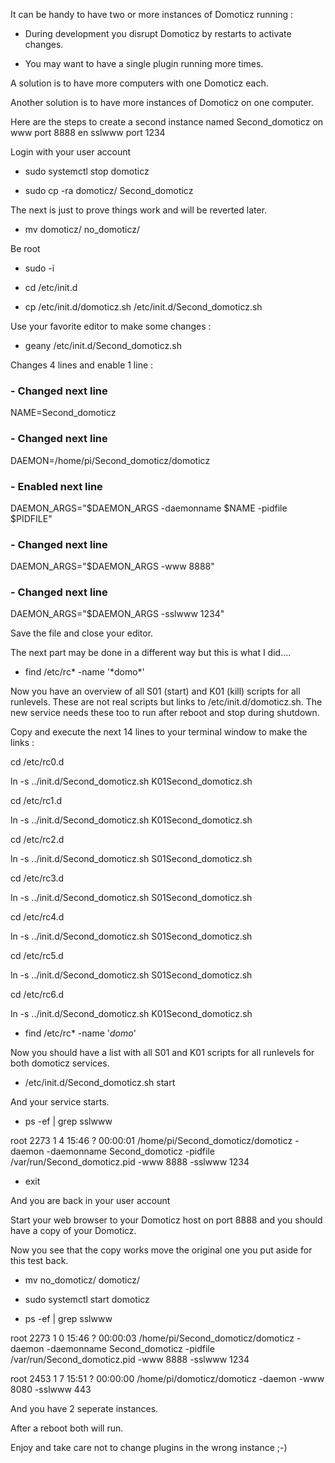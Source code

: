 It can be handy to have two or more instances of Domoticz running :

 - During development you disrupt Domoticz by restarts to activate changes.

 - You may want to have a single plugin running more times.

A solution is to have more computers with one Domoticz each.

Another solution is to have more instances of Domoticz on one computer.

Here are the steps to create a second instance named Second_domoticz on www port 8888 en sslwww port 1234

Login with your user account

 - sudo systemctl stop domoticz

 - sudo cp -ra domoticz/ Second_domoticz

The next is just to prove things work and will be reverted later.

 - mv domoticz/ no_domoticz/

Be root

 - sudo -i

 - cd /etc/init.d

 - cp /etc/init.d/domoticz.sh /etc/init.d/Second_domoticz.sh


Use your favorite editor to make some changes :

 - geany /etc/init.d/Second_domoticz.sh

Changes 4 lines and enable 1 line :

### - Changed next line
NAME=Second_domoticz

### - Changed next line
DAEMON=/home/pi/Second_domoticz/domoticz

### - Enabled next line
DAEMON_ARGS="$DAEMON_ARGS -daemonname $NAME -pidfile $PIDFILE"

### - Changed next line
DAEMON_ARGS="$DAEMON_ARGS -www 8888"

### - Changed next line
DAEMON_ARGS="$DAEMON_ARGS -sslwww 1234"

Save the file and close your editor.

The next part may be done in a different way but this is what I did....

 - find /etc/rc* -name '\*domo\*'

Now you have an overview of all S01 (start) and K01 (kill) scripts for all runlevels.
These are not real scripts but links to /etc/init.d/domoticz.sh.
The new service needs these too to run after reboot and stop during shutdown.

Copy and execute the next 14 lines to your terminal window to make the links :

cd /etc/rc0.d

ln -s ../init.d/Second_domoticz.sh K01Second_domoticz.sh

cd /etc/rc1.d

ln -s ../init.d/Second_domoticz.sh K01Second_domoticz.sh

cd /etc/rc2.d

ln -s ../init.d/Second_domoticz.sh S01Second_domoticz.sh

cd /etc/rc3.d

ln -s ../init.d/Second_domoticz.sh S01Second_domoticz.sh

cd /etc/rc4.d

ln -s ../init.d/Second_domoticz.sh S01Second_domoticz.sh

cd /etc/rc5.d

ln -s ../init.d/Second_domoticz.sh S01Second_domoticz.sh

cd /etc/rc6.d

ln -s ../init.d/Second_domoticz.sh K01Second_domoticz.sh

 - find /etc/rc* -name '*domo*'

Now you should have a list with all S01 and K01 scripts for all runlevels for both domoticz services.

 - /etc/init.d/Second_domoticz.sh start

And your service starts.

 - ps -ef | grep sslwww
 
root      2273     1  4 15:46 ?        00:00:01 /home/pi/Second_domoticz/domoticz -daemon -daemonname Second_domoticz -pidfile /var/run/Second_domoticz.pid -www 8888 -sslwww 1234

 - exit

And you are back in your user account

Start your web browser to your Domoticz host on port 8888 and you should have a copy of your Domoticz.

Now you see that the copy works move the original one you put aside for this test back.

 - mv no_domoticz/ domoticz/

 - sudo systemctl start domoticz

 - ps -ef | grep sslwww

root      2273     1  0 15:46 ?        00:00:03 /home/pi/Second_domoticz/domoticz -daemon -daemonname Second_domoticz -pidfile /var/run/Second_domoticz.pid -www 8888 -sslwww 1234

root      2453     1  7 15:51 ?        00:00:00 /home/pi/domoticz/domoticz -daemon -www 8080 -sslwww 443

And you have 2 seperate instances.

After a reboot both will run.

Enjoy and take care not to change plugins in the wrong instance ;-)
